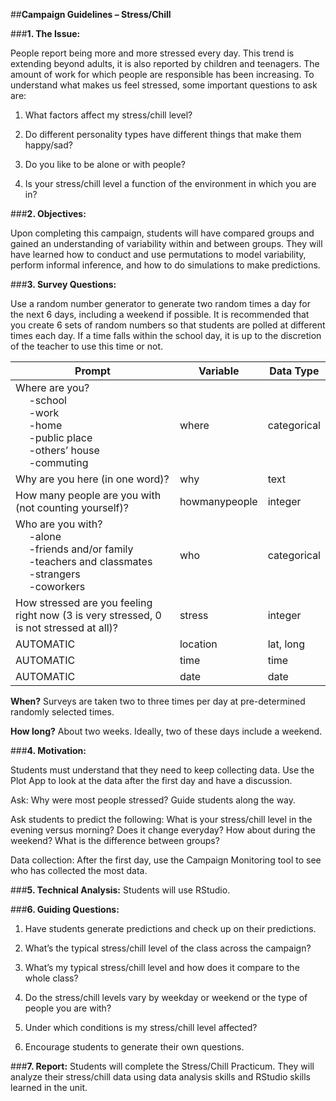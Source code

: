 ##**Campaign Guidelines – Stress/Chill**

###**1. The Issue:**

People report being more and more stressed every day. This trend is extending beyond adults, it is
also reported by children and teenagers. The amount of work for which people are responsible has
been increasing. To understand what makes us feel stressed, some important questions to ask are:

1) What factors affect my stress/chill level?

2) Do different personality types have different things that make them happy/sad?

3) Do you like to be alone or with people?

4) Is your stress/chill level a function of the environment in which you are in?

###**2. Objectives:**

Upon completing this campaign, students will have compared groups and gained an understanding of
variability within and between groups. They will have learned how to conduct and use permutations to
model variability, perform informal inference, and how to do simulations to make predictions.

###**3. Survey Questions:**

Use a random number generator to generate two random times a day for the next 6 days, including a
weekend if possible. It is recommended that you create 6 sets of random numbers so that students are polled at different times each day. If a time falls within the school day, it is up to the discretion of the teacher to use
this time or not.

| **Prompt** | **Variable** | **Data Type** |
| ---------- | ---------- | ---------- |
|Where are you?<br>&nbsp;&nbsp;&nbsp;&nbsp; -school<br>&nbsp;&nbsp;&nbsp;&nbsp; -work<br>&nbsp;&nbsp;&nbsp;&nbsp; -home<br>&nbsp;&nbsp;&nbsp;&nbsp; -public place<br>&nbsp;&nbsp;&nbsp;&nbsp; -others’ house<br>&nbsp;&nbsp;&nbsp;&nbsp; -commuting|where|categorical|
|Why are you here (in one word)?|why|text|
|How many people are you with (not counting yourself)?|howmanypeople|integer|
|Who are you with?<br>&nbsp;&nbsp;&nbsp;&nbsp; -alone<br>&nbsp;&nbsp;&nbsp;&nbsp; -friends and/or family<br>&nbsp;&nbsp;&nbsp;&nbsp; -teachers and classmates<br>&nbsp;&nbsp;&nbsp;&nbsp; -strangers<br>&nbsp;&nbsp;&nbsp;&nbsp; -coworkers|who|categorical|
|How stressed are you feeling right now (3 is very stressed, 0 is not stressed at all)?|stress|integer|
|AUTOMATIC|location|lat, long|
|AUTOMATIC|time|time|
|AUTOMATIC|date|date|

**When?** Surveys are taken two to three times per day at pre-determined randomly selected times.

**How long?** About two weeks. Ideally, two of these days include a weekend.

###**4. Motivation:**

Students must understand that they need to keep collecting data. Use the Plot App to look at the data
after the first day and have a discussion.

Ask: Why were most people stressed? Guide students along the way.

Ask students to predict the following: What is your stress/chill level in the evening versus morning?
Does it change everyday? How about during the weekend? What is the difference between groups?

Data collection: After the first day, use the Campaign Monitoring tool to see who has collected the
most data.
    
###**5. Technical Analysis:**
Students will use RStudio.

###**6. Guiding Questions:**

1) Have students generate predictions and check up on their predictions.

2) What’s the typical stress/chill level of the class across the campaign?

3) What’s my typical stress/chill level and how does it compare to the whole class?

4) Do the stress/chill levels vary by weekday or weekend or the type of people you are with?

5) Under which conditions is my stress/chill level affected?

6) Encourage students to generate their own questions.

###**7. Report:**
Students will complete the Stress/Chill Practicum. They will analyze their stress/chill data using data
analysis skills and RStudio skills learned in the unit.







